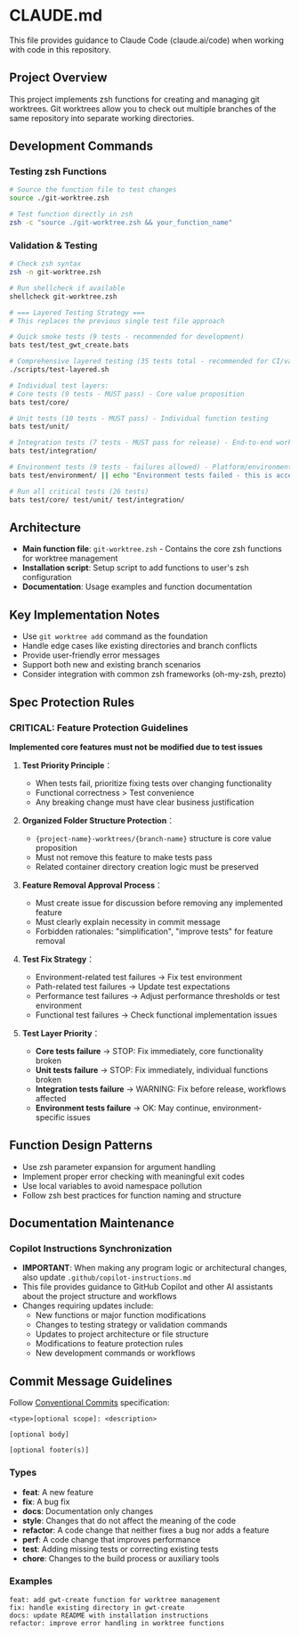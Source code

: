 # CLAUDE.md

This file provides guidance to Claude Code (claude.ai/code) when working with code in this repository.

## Project Overview

This project implements zsh functions for creating and managing git worktrees. Git worktrees allow you to check out multiple branches of the same repository into separate working directories.

## Development Commands

### Testing zsh Functions
```bash
# Source the function file to test changes
source ./git-worktree.zsh

# Test function directly in zsh
zsh -c "source ./git-worktree.zsh && your_function_name"
```

### Validation & Testing
```bash
# Check zsh syntax
zsh -n git-worktree.zsh

# Run shellcheck if available
shellcheck git-worktree.zsh

# === Layered Testing Strategy ===
# This replaces the previous single test file approach

# Quick smoke tests (9 tests - recommended for development)
bats test/test_gwt_create.bats

# Comprehensive layered testing (35 tests total - recommended for CI/validation)
./scripts/test-layered.sh

# Individual test layers:
# Core tests (9 tests - MUST pass) - Core value proposition
bats test/core/

# Unit tests (10 tests - MUST pass) - Individual function testing
bats test/unit/

# Integration tests (7 tests - MUST pass for release) - End-to-end workflows
bats test/integration/

# Environment tests (9 tests - failures allowed) - Platform/environment specific
bats test/environment/ || echo "Environment tests failed - this is acceptable"

# Run all critical tests (26 tests)
bats test/core/ test/unit/ test/integration/
```

## Architecture

- **Main function file**: `git-worktree.zsh` - Contains the core zsh functions for worktree management
- **Installation script**: Setup script to add functions to user's zsh configuration
- **Documentation**: Usage examples and function documentation

## Key Implementation Notes

- Use `git worktree add` command as the foundation
- Handle edge cases like existing directories and branch conflicts
- Provide user-friendly error messages
- Support both new and existing branch scenarios
- Consider integration with common zsh frameworks (oh-my-zsh, prezto)

## Spec Protection Rules

### CRITICAL: Feature Protection Guidelines

**Implemented core features must not be modified due to test issues**

1. **Test Priority Principle**：
   - When tests fail, prioritize fixing tests over changing functionality
   - Functional correctness > Test convenience
   - Any breaking change must have clear business justification

2. **Organized Folder Structure Protection**：
   - `{project-name}-worktrees/{branch-name}` structure is core value proposition
   - Must not remove this feature to make tests pass
   - Related container directory creation logic must be preserved

3. **Feature Removal Approval Process**：
   - Must create issue for discussion before removing any implemented feature
   - Must clearly explain necessity in commit message
   - Forbidden rationales: "simplification", "improve tests" for feature removal

4. **Test Fix Strategy**：
   - Environment-related test failures → Fix test environment
   - Path-related test failures → Update test expectations
   - Performance test failures → Adjust performance thresholds or test environment
   - Functional test failures → Check functional implementation issues

5. **Test Layer Priority**：
   - **Core tests failure** → STOP: Fix immediately, core functionality broken
   - **Unit tests failure** → STOP: Fix immediately, individual functions broken
   - **Integration tests failure** → WARNING: Fix before release, workflows affected
   - **Environment tests failure** → OK: May continue, environment-specific issues

## Function Design Patterns

- Use zsh parameter expansion for argument handling
- Implement proper error checking with meaningful exit codes
- Use local variables to avoid namespace pollution
- Follow zsh best practices for function naming and structure

## Documentation Maintenance

### Copilot Instructions Synchronization
- **IMPORTANT**: When making any program logic or architectural changes, also update `.github/copilot-instructions.md`
- This file provides guidance to GitHub Copilot and other AI assistants about the project structure and workflows
- Changes requiring updates include:
  - New functions or major function modifications
  - Changes to testing strategy or validation commands
  - Updates to project architecture or file structure
  - Modifications to feature protection rules
  - New development commands or workflows

## Commit Message Guidelines

Follow [Conventional Commits](https://www.conventionalcommits.org/en/v1.0.0/) specification:

```
<type>[optional scope]: <description>

[optional body]

[optional footer(s)]
```

### Types
- **feat**: A new feature
- **fix**: A bug fix
- **docs**: Documentation only changes
- **style**: Changes that do not affect the meaning of the code
- **refactor**: A code change that neither fixes a bug nor adds a feature
- **perf**: A code change that improves performance
- **test**: Adding missing tests or correcting existing tests
- **chore**: Changes to the build process or auxiliary tools

### Examples
```
feat: add gwt-create function for worktree management
fix: handle existing directory in gwt-create
docs: update README with installation instructions
refactor: improve error handling in worktree functions
```
